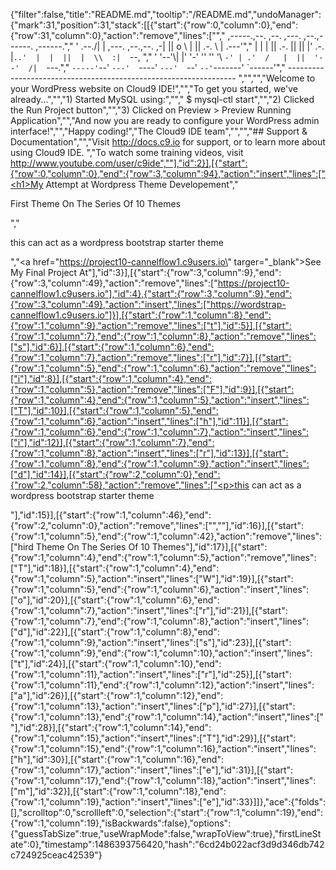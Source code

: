 {"filter":false,"title":"README.md","tooltip":"/README.md","undoManager":{"mark":31,"position":31,"stack":[[{"start":{"row":0,"column":0},"end":{"row":31,"column":0},"action":"remove","lines":["","     ,-----.,--.                  ,--. ,---.   ,--.,------.  ,------.","    '  .--./|  | ,---. ,--.,--. ,-|  || o   \\  |  ||  .-.  \\ |  .---'","    |  |    |  || .-. ||  ||  |' .-. |`..'  |  |  ||  |  \\  :|  `--, ","    '  '--'\\|  |' '-' ''  ''  '\\ `-' | .'  /   |  ||  '--'  /|  `---.","     `-----'`--' `---'  `----'  `---'  `--'    `--'`-------' `------'","    ----------------------------------------------------------------- ","","","Welcome to your WordPress website on Cloud9 IDE!","","To get you started, we've already...","","1) Started MySQL using:","","   $ mysql-ctl start","","2) Clicked the Run Project button","","3) Clicked on Preview > Preview Running Application","","And now you are ready to configure your WordPress admin interface!","","Happy coding!","The Cloud9 IDE team","","","## Support & Documentation","","Visit http://docs.c9.io for support, or to learn more about using Cloud9 IDE. ","To watch some training videos, visit http://www.youtube.com/user/c9ide",""],"id":2}],[{"start":{"row":0,"column":0},"end":{"row":3,"column":94},"action":"insert","lines":["<h1>My Attempt at Wordpress Theme Developement</h1>","<p> First Theme On The Series Of 10 Themes</p>","<p>this can act as a wordpress bootstrap starter theme</p>","<a href=\"https://project10-cannelflow1.c9users.io\" targer=\"_blank\">See My Final Project At</a>"],"id":3}],[{"start":{"row":3,"column":9},"end":{"row":3,"column":49},"action":"remove","lines":["https://project10-cannelflow1.c9users.io"],"id":4},{"start":{"row":3,"column":9},"end":{"row":3,"column":49},"action":"insert","lines":["https://wordstrap-cannelflow1.c9users.io"]}],[{"start":{"row":1,"column":8},"end":{"row":1,"column":9},"action":"remove","lines":["t"],"id":5}],[{"start":{"row":1,"column":7},"end":{"row":1,"column":8},"action":"remove","lines":["s"],"id":6}],[{"start":{"row":1,"column":6},"end":{"row":1,"column":7},"action":"remove","lines":["r"],"id":7}],[{"start":{"row":1,"column":5},"end":{"row":1,"column":6},"action":"remove","lines":["i"],"id":8}],[{"start":{"row":1,"column":4},"end":{"row":1,"column":5},"action":"remove","lines":["F"],"id":9}],[{"start":{"row":1,"column":4},"end":{"row":1,"column":5},"action":"insert","lines":["T"],"id":10}],[{"start":{"row":1,"column":5},"end":{"row":1,"column":6},"action":"insert","lines":["h"],"id":11}],[{"start":{"row":1,"column":6},"end":{"row":1,"column":7},"action":"insert","lines":["i"],"id":12}],[{"start":{"row":1,"column":7},"end":{"row":1,"column":8},"action":"insert","lines":["r"],"id":13}],[{"start":{"row":1,"column":8},"end":{"row":1,"column":9},"action":"insert","lines":["d"],"id":14}],[{"start":{"row":2,"column":0},"end":{"row":2,"column":58},"action":"remove","lines":["<p>this can act as a wordpress bootstrap starter theme</p>"],"id":15}],[{"start":{"row":1,"column":46},"end":{"row":2,"column":0},"action":"remove","lines":["",""],"id":16}],[{"start":{"row":1,"column":5},"end":{"row":1,"column":42},"action":"remove","lines":["hird Theme On The Series Of 10 Themes"],"id":17}],[{"start":{"row":1,"column":4},"end":{"row":1,"column":5},"action":"remove","lines":["T"],"id":18}],[{"start":{"row":1,"column":4},"end":{"row":1,"column":5},"action":"insert","lines":["W"],"id":19}],[{"start":{"row":1,"column":5},"end":{"row":1,"column":6},"action":"insert","lines":["o"],"id":20}],[{"start":{"row":1,"column":6},"end":{"row":1,"column":7},"action":"insert","lines":["r"],"id":21}],[{"start":{"row":1,"column":7},"end":{"row":1,"column":8},"action":"insert","lines":["d"],"id":22}],[{"start":{"row":1,"column":8},"end":{"row":1,"column":9},"action":"insert","lines":["s"],"id":23}],[{"start":{"row":1,"column":9},"end":{"row":1,"column":10},"action":"insert","lines":["t"],"id":24}],[{"start":{"row":1,"column":10},"end":{"row":1,"column":11},"action":"insert","lines":["r"],"id":25}],[{"start":{"row":1,"column":11},"end":{"row":1,"column":12},"action":"insert","lines":["a"],"id":26}],[{"start":{"row":1,"column":12},"end":{"row":1,"column":13},"action":"insert","lines":["p"],"id":27}],[{"start":{"row":1,"column":13},"end":{"row":1,"column":14},"action":"insert","lines":[" "],"id":28}],[{"start":{"row":1,"column":14},"end":{"row":1,"column":15},"action":"insert","lines":["T"],"id":29}],[{"start":{"row":1,"column":15},"end":{"row":1,"column":16},"action":"insert","lines":["h"],"id":30}],[{"start":{"row":1,"column":16},"end":{"row":1,"column":17},"action":"insert","lines":["e"],"id":31}],[{"start":{"row":1,"column":17},"end":{"row":1,"column":18},"action":"insert","lines":["m"],"id":32}],[{"start":{"row":1,"column":18},"end":{"row":1,"column":19},"action":"insert","lines":["e"],"id":33}]]},"ace":{"folds":[],"scrolltop":0,"scrollleft":0,"selection":{"start":{"row":1,"column":19},"end":{"row":1,"column":19},"isBackwards":false},"options":{"guessTabSize":true,"useWrapMode":false,"wrapToView":true},"firstLineState":0},"timestamp":1486393756420,"hash":"6cd24b022acf3d9d346db742c724925ceac42539"}